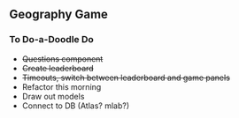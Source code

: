## Geography Game

### To Do-a-Doodle Do

- ~~Questions component~~
- ~~Create leaderboard~~
- ~~Timeouts, switch between leaderboard and game panels~~
- Refactor this morning
- Draw out models
- Connect to DB (Atlas? mlab?)
